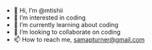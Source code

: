 - 👋 Hi, I’m @mtishii
- 👀 I’m interested in coding
- 🌱 I’m currently learning about coding
- 💞️ I’m looking to collaborate on coding
- 📫 How to reach me, samapturner@gmail.com

<!---
mtishii/mtishii is a ✨ special ✨ repository because its `README.md` (this file) appears on your GitHub profile.
You can click the Preview link to take a look at your changes.
--->
